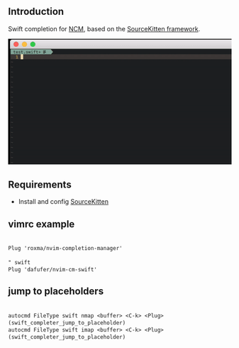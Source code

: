 
## Introduction

Swift completion for [NCM](https://github.com/roxma/nvim-completion-manager),
based on the [SourceKitten framework](https://github.com/jpsim/SourceKitten).

![screencast](_images/example.gif)

## Requirements

- Install and config [SourceKitten](https://github.com/jpsim/SourceKitten#installation)

## vimrc example

```vim

Plug 'roxma/nvim-completion-manager'

" swift
Plug 'dafufer/nvim-cm-swift'

```

## jump to placeholders

```vim

autocmd FileType swift nmap <buffer> <C-k> <Plug>(swift_completer_jump_to_placeholder)
autocmd FileType swift imap <buffer> <C-k> <Plug>(swift_completer_jump_to_placeholder)

```
